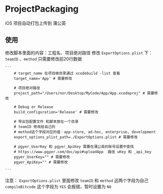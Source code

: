 # ProjectPackaging
iOS 项目自动打包上传到 蒲公英

## 使用
修改脚本里面的内容：工程名、项目绝对路径
修改 `ExportOptions.plist` 下：`teamID` 、`method`
只需要修改前20行数据

    ```
        # target_name 在项目根目录通过 xcodebuild -list 查看
        target_name='App' # 需要修改

        # 项目绝对路径 
        project_path="/Users/nor/Desktop/MyCode/App/App.xcodeproj" # 需要修改

        # Debug or Release
        build_configuration='Release' # 需要修改

        # 导出包配置文件 和脚本放在一个目录 
        # teamID 修改给自己的
        # method这个字段对应的值：app-store, ad-hoc, enterprise, development
        export_options_plist_path=./ExportOptions.plist # 需要修改

        # pgyer_UserKey 和 pgyer_ApiKey 需要在蒲公英的账号设置中查找 
        # https://www.pgyer.com/doc/api#uploadApp  路径 uKey 和 _api_key
        pgyer_UserKey="" # 需要修改
        pgyer_ApiKey="" # 需要修改
    
    ```

注意：
    `ExportOptions.plist`  里面修改 `teamID` 和  `method` 这两个字段为自己  `compileBitcode`  这个字段为 `YES` 会报错，暂时设置为 `NO` 
    
